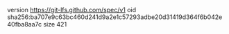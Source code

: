version https://git-lfs.github.com/spec/v1
oid sha256:ba707e9c63bc460d241d9a2e1c57293adbe20d31419d364f6b042e40fba8aa7c
size 421
